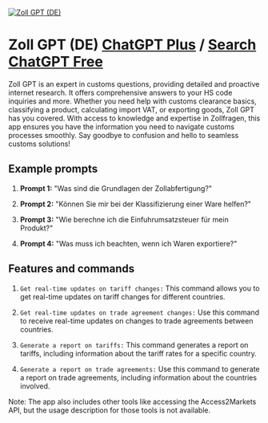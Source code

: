 
[![Zoll GPT (DE)](https://files.oaiusercontent.com/file-UdtNPWytklbfLeyWhoWs1aEs?se=2123-10-17T15%3A07%3A54Z&sp=r&sv=2021-08-06&sr=b&rscc=max-age%3D31536000%2C%20immutable&rscd=attachment%3B%20filename%3D44d8248a-909c-4fc4-b4f9-f1a323423dce.png&sig=MjaO1bpAmuhvxOIA%2B8H6iN13DsktYBWCrNWrh8lf0Vg%3D)](https://chat.openai.com/g/g-0fPRL4FXg-zoll-gpt-de)

# Zoll GPT (DE) [ChatGPT Plus](https://chat.openai.com/g/g-0fPRL4FXg-zoll-gpt-de) / [Search ChatGPT Free](https://gptcall.net/index.html#/?search=Zoll%20GPT%20(DE))

Zoll GPT is an expert in customs questions, providing detailed and proactive internet research. It offers comprehensive answers to your HS code inquiries and more. Whether you need help with customs clearance basics, classifying a product, calculating import VAT, or exporting goods, Zoll GPT has you covered. With access to knowledge and expertise in Zollfragen, this app ensures you have the information you need to navigate customs processes smoothly. Say goodbye to confusion and hello to seamless customs solutions!

## Example prompts

1. **Prompt 1:** "Was sind die Grundlagen der Zollabfertigung?"

2. **Prompt 2:** "Können Sie mir bei der Klassifizierung einer Ware helfen?"

3. **Prompt 3:** "Wie berechne ich die Einfuhrumsatzsteuer für mein Produkt?"

4. **Prompt 4:** "Was muss ich beachten, wenn ich Waren exportiere?"

## Features and commands

1. `Get real-time updates on tariff changes:` This command allows you to get real-time updates on tariff changes for different countries.

2. `Get real-time updates on trade agreement changes:` Use this command to receive real-time updates on changes to trade agreements between countries.

3. `Generate a report on tariffs:` This command generates a report on tariffs, including information about the tariff rates for a specific country.

4. `Generate a report on trade agreements:` Use this command to generate a report on trade agreements, including information about the countries involved.

Note: The app also includes other tools like accessing the Access2Markets API, but the usage description for those tools is not available.


